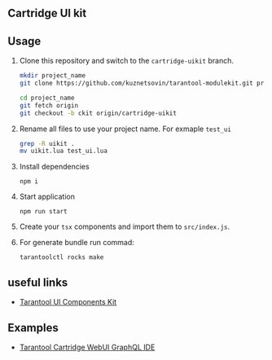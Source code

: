 ## Cartridge UI kit

## Usage

1. Clone this repository and switch to the `cartridge-uikit` branch.

   ```bash
   mkdir project_name
   git clone https://github.com/kuznetsovin/tarantool-modulekit.git project_name
   
   cd project_name
   git fetch origin
   git checkout -b ckit origin/cartridge-uikit
   ```
2. Rename all files to use your project name. For exmaple `test_ui`
   ```bash
   grep -R uikit .
   mv uikit.lua test_ui.lua
   ```
2. Install dependencies
   ```
   npm i
   ```
3. Start application 
   
   ```
   npm run start
   ```

4. Create your `tsx` components and import them to `src/index.js`. 

5. For generate bundle run commad:

   ```
   tarantoolctl rocks make
   ```
   
## useful links

* [Tarantool UI Components Kit](https://tarantool.github.io/front-ui-kit/)

## Examples

* [Tarantool Cartridge WebUI GraphQL IDE](https://github.com/tarantool/graphqlide)

